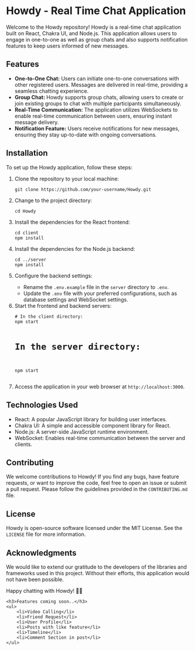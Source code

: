 <!DOCTYPE html>
<html lang="en">
<head>
    <meta charset="UTF-8">
    <meta name="viewport" content="width=device-width, initial-scale=1.0">
</head>
<body>
    <h1>Howdy - Real Time Chat Application</h1>
    <p>Welcome to the Howdy repository! Howdy is a real-time chat application built on React, Chakra UI, and Node.js. This application allows users to engage in one-to-one as well as group chats and also supports notification features to keep users informed of new messages.</p>
    <h2>Features</h2>
    <ul>
        <li><strong>One-to-One Chat:</strong> Users can initiate one-to-one conversations with other registered users. Messages are delivered in real-time, providing a seamless chatting experience.</li>
        <li><strong>Group Chat:</strong> Howdy supports group chats, allowing users to create or join existing groups to chat with multiple participants simultaneously.</li>
        <li><strong>Real-Time Communication:</strong> The application utilizes WebSockets to enable real-time communication between users, ensuring instant message delivery.</li>
        <li><strong>Notification Feature:</strong> Users receive notifications for new messages, ensuring they stay up-to-date with ongoing conversations.</li>
    </ul>
    <h2>Installation</h2>
    <p>To set up the Howdy application, follow these steps:</p>
    <ol>
        <li>Clone the repository to your local machine:</li>
        <pre><code>git clone https://github.com/your-username/Howdy.git</code></pre>
        <li>Change to the project directory:</li>
        <pre><code>cd Howdy</code></pre>
        <li>Install the dependencies for the React frontend:</li>
        <pre><code>cd client
npm install</code></pre>
        <li>Install the dependencies for the Node.js backend:</li>
        <pre><code>cd ../server
npm install</code></pre>
        <li>Configure the backend settings:</li>
        <ul>
            <li>Rename the <code>.env.example</code> file in the <code>server</code> directory to <code>.env</code>.</li>
            <li>Update the <code>.env</code> file with your preferred configurations, such as database settings and WebSocket settings.</li>
        </ul>
        <li>Start the frontend and backend servers:</li>
        <pre><code># In the client directory:
npm start

# In the server directory:

npm start</code></pre>
<li>Access the application in your web browser at <code>http://localhost:3000</code>.</li>
</ol>
<h2>Technologies Used</h2>
<ul>
<li>React: A popular JavaScript library for building user interfaces.</li>
<li>Chakra UI: A simple and accessible component library for React.</li>
<li>Node.js: A server-side JavaScript runtime environment.</li>
<li>WebSocket: Enables real-time communication between the server and clients.</li>
</ul>
<h2>Contributing</h2>
<p>We welcome contributions to Howdy! If you find any bugs, have feature requests, or want to improve the code, feel free to open an issue or submit a pull request. Please follow the guidelines provided in the <code>CONTRIBUTING.md</code> file.</p>
<h2>License</h2>
<p>Howdy is open-source software licensed under the MIT License. See the <code>LICENSE</code> file for more information.</p>
<h2>Acknowledgments</h2>
<p>We would like to extend our gratitude to the developers of the libraries and frameworks used in this project. Without their efforts, this application would not have been possible.</p>
<p>Happy chatting with Howdy! 🎉👋</p>

    <h3>Features coming soon..</h3>
    <ul>
        <li>Video Calling</li>
        <li>Friend Request</li>
        <li>User Profile</li>
        <li>Posts with like feature</li>
        <li>Timeline</li>
        <li>Comment Section in post</li>
    </ul>

</body>
</html>
